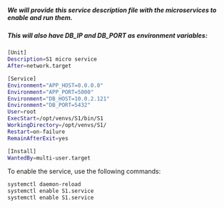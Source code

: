 ##### We will provide this service description file with the microservices to enable and run them.
##### This will also have DB_IP and DB_PORT as environment variables:

```sh
[Unit]
Description=S1 micro service
After=network.target

[Service]
Environment="APP_HOST=0.0.0.0"
Environment="APP_PORT=5000"
Environment="DB_HOST=10.0.2.121"
Environment="DB_PORT=5432"
User=root
ExecStart=/opt/venvs/S1/bin/S1
WorkingDirectory=/opt/venvs/S1/
Restart=on-failure
RemainAfterExit=yes

[Install]
WantedBy=multi-user.target
```

To enable the service, use the following commands:
```sh
systemctl daemon-reload
systemctl enable S1.service
systemctl enable S1.service
```
